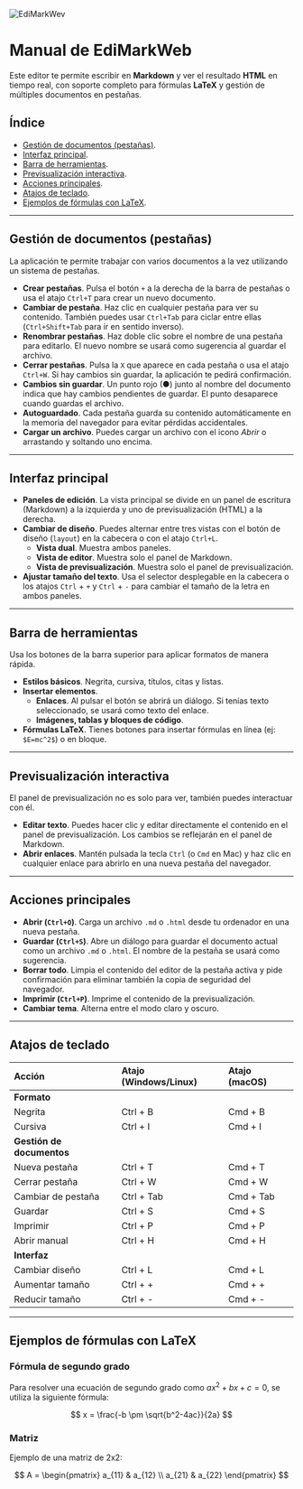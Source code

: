 ![EdiMarkWev](https://jjdeharo.github.io/edimarkweb/logo_100px.png)

# Manual de EdiMarkWeb

Este editor te permite escribir en **Markdown** y ver el resultado **HTML** en tiempo real, con soporte completo para fórmulas **LaTeX** y gestión de múltiples documentos en pestañas.

## Índice

* [Gestión de documentos (pestañas)](#gestión-de-documentos-pestañas).
* [Interfaz principal](#interfaz-principal).
* [Barra de herramientas](#barra-de-herramientas).
* [Previsualización interactiva](#previsualización-interactiva).
* [Acciones principales](#acciones-principales).
* [Atajos de teclado](#atajos-de-teclado).
* [Ejemplos de fórmulas con LaTeX](#ejemplos-de-fórmulas-con-latex).

---

## Gestión de documentos (pestañas)

La aplicación te permite trabajar con varios documentos a la vez utilizando un sistema de pestañas.

* **Crear pestañas**. Pulsa el botón `+` a la derecha de la barra de pestañas o usa el atajo `Ctrl+T` para crear un nuevo documento.
* **Cambiar de pestaña**. Haz clic en cualquier pestaña para ver su contenido. También puedes usar `Ctrl+Tab` para ciclar entre ellas (`Ctrl+Shift+Tab` para ir en sentido inverso).
* **Renombrar pestañas**. Haz doble clic sobre el nombre de una pestaña para editarlo. El nuevo nombre se usará como sugerencia al guardar el archivo.
* **Cerrar pestañas**. Pulsa la `X` que aparece en cada pestaña o usa el atajo `Ctrl+W`. Si hay cambios sin guardar, la aplicación te pedirá confirmación.
* **Cambios sin guardar**. Un punto rojo (●) junto al nombre del documento indica que hay cambios pendientes de guardar. El punto desaparece cuando guardas el archivo.
* **Autoguardado**. Cada pestaña guarda su contenido automáticamente en la memoria del navegador para evitar pérdidas accidentales.
* **Cargar un archivo**. Puedes cargar un archivo con el icono *Abrir* o arrastando y soltando uno encima.

---

## Interfaz principal

* **Paneles de edición**. La vista principal se divide en un panel de escritura (Markdown) a la izquierda y uno de previsualización (HTML) a la derecha.
* **Cambiar de diseño**. Puedes alternar entre tres vistas con el botón de diseño (`layout`) en la cabecera o con el atajo `Ctrl+L`.
    * **Vista dual**. Muestra ambos paneles.
    * **Vista de editor**. Muestra solo el panel de Markdown.
    * **Vista de previsualización**. Muestra solo el panel de previsualización.
* **Ajustar tamaño del texto**. Usa el selector desplegable en la cabecera o los atajos `Ctrl` + `+` y `Ctrl` + `-` para cambiar el tamaño de la letra en ambos paneles.

---

## Barra de herramientas

Usa los botones de la barra superior para aplicar formatos de manera rápida.

* **Estilos básicos**. Negrita, cursiva, títulos, citas y listas.
* **Insertar elementos**.
    * **Enlaces**. Al pulsar el botón se abrirá un diálogo. Si tenías texto seleccionado, se usará como texto del enlace.
    * **Imágenes, tablas y bloques de código**.
* **Fórmulas LaTeX**. Tienes botones para insertar fórmulas en línea (ej: `$E=mc^2$`) o en bloque.

---

## Previsualización interactiva

El panel de previsualización no es solo para ver, también puedes interactuar con él.

* **Editar texto**. Puedes hacer clic y editar directamente el contenido en el panel de previsualización. Los cambios se reflejarán en el panel de Markdown.
* **Abrir enlaces**. Mantén pulsada la tecla `Ctrl` (o `Cmd` en Mac) y haz clic en cualquier enlace para abrirlo en una nueva pestaña del navegador.

---

## Acciones principales

* **Abrir (`Ctrl+O`)**. Carga un archivo `.md` o `.html` desde tu ordenador en una nueva pestaña.
* **Guardar (`Ctrl+S`)**. Abre un diálogo para guardar el documento actual como un archivo `.md` o `.html`. El nombre de la pestaña se usará como sugerencia.
* **Borrar todo**. Limpia el contenido del editor de la pestaña activa y pide confirmación para eliminar también la copia de seguridad del navegador.
* **Imprimir (`Ctrl+P`)**. Imprime el contenido de la previsualización.
* **Cambiar tema**. Alterna entre el modo claro y oscuro.

---

## Atajos de teclado

| Acción | Atajo (Windows/Linux) | Atajo (macOS) |
| :--- | :--- | :--- |
| **Formato** | | |
| Negrita | Ctrl + B | Cmd + B |
| Cursiva | Ctrl + I | Cmd + I |
| **Gestión de documentos** | | |
| Nueva pestaña | Ctrl + T | Cmd + T |
| Cerrar pestaña | Ctrl + W | Cmd + W |
| Cambiar de pestaña | Ctrl + Tab | Cmd + Tab |
| Guardar | Ctrl + S | Cmd + S |
| Imprimir | Ctrl + P | Cmd + P |
| Abrir manual | Ctrl + H | Cmd + H |
| **Interfaz** | | |
| Cambiar diseño | Ctrl + L | Cmd + L |
| Aumentar tamaño | Ctrl + + | Cmd + + |
| Reducir tamaño | Ctrl + - | Cmd + - |


---

## Ejemplos de fórmulas con LaTeX

### Fórmula de segundo grado

Para resolver una ecuación de segundo grado como $ax^2 + bx + c = 0$, se utiliza la siguiente fórmula:

$$
x = \frac{-b \pm \sqrt{b^2-4ac}}{2a}
$$

### Matriz

Ejemplo de una matriz de 2x2:

$$
A = \begin{pmatrix}
a_{11} & a_{12} \\
a_{21} & a_{22}
\end{pmatrix}
$$
